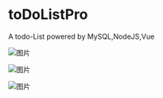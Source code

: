 # toDoListPro
A todo-List powered by MySQL,NodeJS,Vue

![图片](https://user-images.githubusercontent.com/44361034/155832069-86ada1d4-ebdc-48b1-bfed-57580c31e942.png)

![图片](https://user-images.githubusercontent.com/44361034/155832079-9926cd1f-bf8c-4f2d-93e6-be7c512b0bd7.png)

![图片](https://user-images.githubusercontent.com/44361034/155832082-a2b2b616-761d-42bf-bf45-a2733f0d3aab.png)
